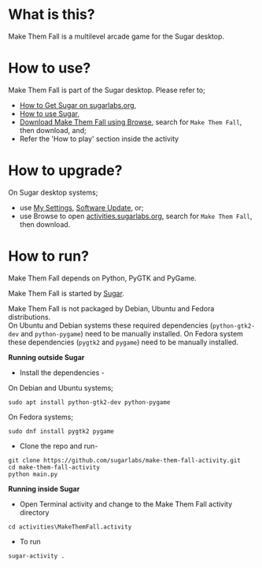 What is this?
=============

Make Them Fall is a multilevel arcade game for the Sugar desktop.

How to use?
===========

Make Them Fall is part of the Sugar desktop.  Please refer to;

* [How to Get Sugar on sugarlabs.org](https://sugarlabs.org/),
* [How to use Sugar](https://help.sugarlabs.org/),
* [Download Make Them Fall using Browse](https://activities.sugarlabs.org/), search for `Make Them Fall`, then download, and;
* Refer the 'How to play' section inside the activity

How to upgrade?
===============

On Sugar desktop systems;
* use [My Settings](https://help.sugarlabs.org/en/my_settings.html), [Software Update](https://help.sugarlabs.org/en/my_settings.html#software-update), or;
* use Browse to open [activities.sugarlabs.org](https://activities.sugarlabs.org/), search for `Make Them Fall`, then download.

How to run?
=================

Make Them Fall depends on Python, PyGTK and PyGame.

Make Them Fall is started by [Sugar](https://github.com/sugarlabs/sugar).

Make Them Fall is not packaged by Debian, Ubuntu and Fedora distributions.  
On Ubuntu and Debian systems these required dependencies (`python-gtk2-dev` and
`python-pygame`) need to be manually installed.
On Fedora system these dependencies (`pygtk2` and `pygame`) need to be manually installed.


**Running outside Sugar**


- Install the dependencies - 

On Debian and Ubuntu systems;

```
sudo apt install python-gtk2-dev python-pygame
```

On Fedora systems;

```
sudo dnf install pygtk2 pygame
```

- Clone the repo and run-
```
git clone https://github.com/sugarlabs/make-them-fall-activity.git
cd make-them-fall-activity
python main.py
```

**Running inside Sugar**

- Open Terminal activity and change to the Make Them Fall activity directory
```
cd activities\MakeThemFall.activity
```
- To run
```
sugar-activity .
```
